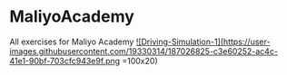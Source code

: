 # MaliyoAcademy
 All exercises for Maliyo Academy
<a href="/Project1">![Driving-Simulation-1](https://user-images.githubusercontent.com/19330314/187026825-c3e60252-ac4c-41e1-90bf-703cfc943e9f.png =100x20)</a>
